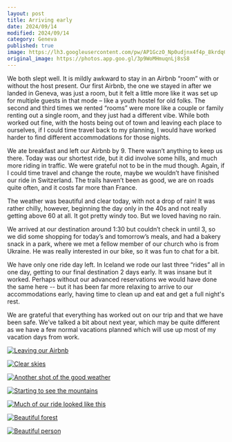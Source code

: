 ```yaml
---
layout: post
title: Arriving early
date: 2024/09/14
modified: 2024/09/14
category: Geneva
published: true
image: https://lh3.googleusercontent.com/pw/AP1GczO_Np0udjnx4f4p_8krdqCjERQ8rLxQFhQndvFOR8N3y0p-Z8r-2_-u8OUDee-AO_LOVRAyZliA2W_qF1gNC2X_m-hglU5Uou_3j_EHe7f2YmdDW-t2=s0-no
original_image: https://photos.app.goo.gl/3p9WoMHmuqnLj8sS8
---
```


We both slept well. It is mildly awkward to stay in an Airbnb “room” with or without the host present. Our first Airbnb, the one we stayed in after we landed in Geneva, was just a room, but it felt a little more like it was set up for multiple guests in that mode – like a youth hostel for old folks. The second and third times we rented “rooms” were more like a couple or family renting out a single room, and they just had a different vibe. While both worked out fine, with the hosts being out of town and leaving each place to ourselves, if I could time travel back to my planning, I would have worked harder to find different accommodations for those nights.

We ate breakfast and left our Airbnb by 9. There wasn’t anything to keep us there. Today was our shortest ride, but it did involve some hills, and much more riding in traffic. We were grateful not to be in the mud though. Again, if I could time travel and change the route, maybe we wouldn’t have finished our ride in Switzerland. The trails haven’t been as good, we are on roads quite often, and it costs far more than France. 

The weather was beautiful and clear today, with not a drop of rain! It was rather chilly, however, beginning the day only in the 40s and not really getting above 60 at all. It got pretty windy too. But we loved having no rain.

We arrived at our destination around 1:30 but couldn’t check in until 3, so we did some shopping for today’s and tomorrow’s meals, and had a bakery snack in a park, where we met a fellow member of our church who is from Ukraine. He was really interested in our bike, so it was fun to chat for a bit.

We have only one ride day left. In Iceland we rode our last three “rides” all in one day, getting to our final destination 2 days early. It was insane but it worked. Perhaps without our advanced reservations we would have done the same here -- but it has been far more relaxing to arrive to our accommodations early, having time to clean up and eat and get a full night's rest.

We are grateful that everything has worked out on our trip and that we have been safe. We’ve talked a bit about next year, which may be quite different as we have a few normal vacations planned which will use up most of my vacation days from work.


[![Leaving our Airbnb](https://lh3.googleusercontent.com/pw/AP1GczO6_qihMiBW6X7gXIICBndxzj6oTGYBsLxoZuyZHcWDCDdKkhGcwAglx0bvAfGH80LlfnrYElaikmKUB6i1CpzObR7N09s_b0OMirHBqzygMcy8Zihq=s0-no)](https://photos.app.goo.gl/6Eyms6NvDzZdQfKw8)

[![Clear skies ](https://lh3.googleusercontent.com/pw/AP1GczObLsCWnBB73qmt-BJ0IlZDQQ5fp0JTyvKwa8Q8yt2J39rFXet-3_bWZL_661Bb0G3G1VKQ4R-CxA224gm0rGFVPwUB8UOS9CYm0aeSnX_7otEVWMdz=s0-no)](https://photos.app.goo.gl/GEjhYKtUYsPw5B2W9)

[![Another shot of the good weather](https://lh3.googleusercontent.com/pw/AP1GczPCMUysYNIGNKJbr8EhCIX08g8T4GqI8DDQKfhuJzmCHPpZgl63fh3UwDecUUs6dmb0P82Ir9x7rclqIIdzwbz21RoRDsc74J6JPuHxoT4l_Id6vk8Y=s0-no)](https://photos.app.goo.gl/tecop1wu5mfcGKf99)

[![Starting to see the mountains](https://lh3.googleusercontent.com/pw/AP1GczO7nMFA3UWFMMSDUku8R9l9aIVF-QOmHXX4EPY7CdV5ILPVRJK3df7BJ-F8AmRTzOcz0ck9MYQvM0EVRmcnhQQ4nAHytKYVxq3wkB5jw9s9UlHU7fKh=s0-no)](https://photos.app.goo.gl/HMUmderrmPge4sT2A)

[![Much of our ride looked like this](https://lh3.googleusercontent.com/pw/AP1GczNvvEMjYhAJ_IQYN8lbhuLUbZo5rw6SI_9V-uiFcC1OUlLQVuU2xRXbRemVsgA87B162CMkQNZbrl17k7lNglD0AdQun_CICw2HEPPtr-2YS8QN0vZw=s0-no)](https://photos.app.goo.gl/RiQDwsn1YfYHhCkx8)

[![Beautiful forest](https://lh3.googleusercontent.com/pw/AP1GczPT4T82NjpUsaHi8Jz97h3YbGV3zSTKK0q_LyzaQ0zlCWqmtt_1kNHLRZP1cwYKnKnpt8i5Eluzm3sah_CDJk6c64_THebEOrI6ChhBPxOnPm7-6_ME=s0-no)](https://photos.app.goo.gl/tNeDenewANtppngDA)

[![Beautiful person ](https://lh3.googleusercontent.com/pw/AP1GczPg79NPoEWBt3l1P76vzAR0RIPT8vJQByr319ea8ySQ6wOqJ1qrSNe-PDithqzW5um1NxKdnXmYkxWArLQm-HzUX0hbggWTrfdnfrNgtcYki_IRe29F=s0-no)](https://photos.app.goo.gl/refqGTW9Lpb768jp9)








